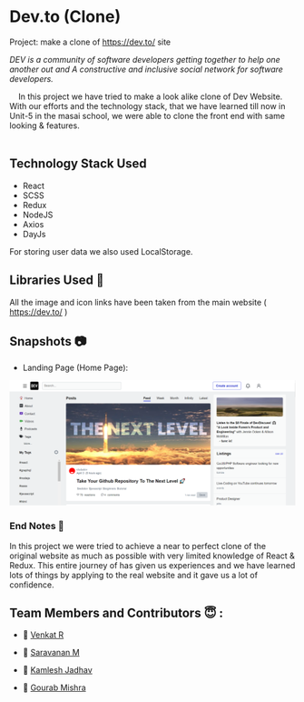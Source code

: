# Dev.to (Clone)
Project: make a clone of https://dev.to/ site

*DEV is a community of software developers getting together to help one another out and A constructive and inclusive social network for software developers.*

&nbsp;&nbsp;&nbsp;&#160;In this project we have tried to make a look alike clone of Dev Website. With our efforts and the technology stack, that we have learned till now in Unit-5 in the masai school, we were able to clone the front end with same looking & features. <br><br>

## Technology Stack Used

- React
- SCSS
- Redux
- NodeJS
- Axios
- DayJs

For storing user data we also used LocalStorage.

## Libraries Used 🌟
All the image and icon links have been taken from the main website (  https://dev.to/ )

## Snapshots 📷
- Landing Page (Home Page):
  
![Home Page](https://github.com/venkat0086/my-portfolio/blob/master/images/dev-pro.png)

<!-- - Category Page:
  
![Category Page](https://user-images.githubusercontent.com/35700009/129468620-f8ec0d8d-5878-4eb1-adb9-318a0fee9006.png)

- Product Details Page:
  
![Product Page](https://user-images.githubusercontent.com/35700009/129468634-5a6aaed9-316c-42c3-a2b0-82eec59a20ce.png)

- Wishlist Page:
  
![Wishlist Page](https://user-images.githubusercontent.com/35700009/129468664-045f9e71-3e68-4002-a2c7-5a895b9b265e.png)

- Checkout Page:
  
![Checkout Page](https://user-images.githubusercontent.com/35700009/129468699-71e1556a-0c7c-48b3-a5cf-42b0135686e1.png) -->

### End Notes 📑
In this project we were tried to achieve a near to perfect clone of the original website as much as possible with very limited knowledge of React & Redux. This entire journey of has given us experiences and we have learned lots of things by applying to the real website and it gave us a lot of confidence.

## Team Members and Contributors 😇 :

- 👤 [Venkat R](https://github.com/venkat0086)
  
- 👤 [Saravanan M](https://github.com/MSarvan)
  
- 👤 [Kamlesh Jadhav](https://github.com/Kjadhav4393)
  
- 👤 [Gourab Mishra](https://github.com/Gourav1221)
